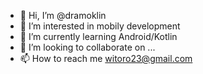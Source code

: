 - 👋 Hi, I’m @dramoklin
- 👀 I’m interested in mobily development
- 🌱 I’m currently learning Android/Kotlin
- 💞️ I’m looking to collaborate on ...
- 📫 How to reach me witoro23@gmail.com

<!---
dramoklin/dramoklin is a ✨ special ✨ repository because its `README.md` (this file) appears on your GitHub profile.
You can click the Preview link to take a look at your changes.
--->
